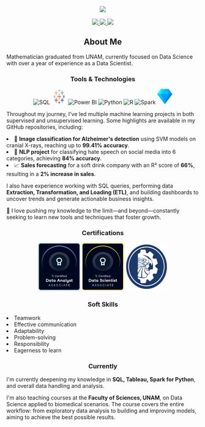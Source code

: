 <p align="center">
  <img src="https://readme-typing-svg.demolab.com/?lines=Hi!%20I'm%20Saul;Welcome%20to%20My%20Profile!;Mathematician%20%2F%2F%20Data%20Scientist&center=true&width=800&height=50&color=FF0000&vCenter=true&size=40&duration=700&pause=1350" />
</p>



<p align="center">
  <a href="https://www.linkedin.com/in/drkmorn/" target="_blank">
    <img src="https://img.shields.io/badge/LinkedIn-Perfil-blue?logo=linkedin&style=for-the-badge" />
  </a>
  <a href="https://github.com/drkmorn" target="_blank">
    <img src="https://img.shields.io/badge/GitHub-Perfil-black?logo=github&style=for-the-badge" />
  </a>
  <a href="mailto:moranprz32@gmail.com">
    <img src="https://img.shields.io/badge/Email-Gmail-D14836?logo=gmail&logoColor=white&style=for-the-badge" />
  </a>
</p>

<h2 align="center"> About Me</h2>


Mathematician graduated from UNAM, currently focused on Data Science with over a year of experience as a Data Scientist.

<h3 align="center"> Tools & Technologies</h3>

<p align="center">
  <img src="https://cdn.jsdelivr.net/gh/devicons/devicon/icons/mysql/mysql-original.svg" alt="SQL" width="40" height="40"/>
  <img src="./images/tableau.jpg" alt="Tableau" width="40" height="40"/>
  <img src="https://upload.wikimedia.org/wikipedia/commons/c/cf/New_Power_BI_Logo.svg" alt="Power BI" width="40" height="40"/>
  <img src="https://cdn.jsdelivr.net/gh/devicons/devicon/icons/python/python-original.svg" alt="Python" width="40" height="40"/>
  <img src="https://cdn.jsdelivr.net/gh/devicons/devicon/icons/r/r-original.svg" alt="R" width="40" height="40"/>
  <img src="https://cdn.jsdelivr.net/gh/devicons/devicon/icons/apachespark/apachespark-original.svg" alt="Spark" width="40" height="40"/>
  <img src="./images/OpenRefine_logo.png" alt="OpenRefine" width="40" height="40"/>
</p>


Throughout my journey, I've led multiple machine learning projects in both supervised and unsupervised learning. Some highlights are available in my GitHub repositories, including:



  <li>🧪 <strong>Image classification for Alzheimer's detection</strong> using SVM models on cranial X-rays, reaching up to <strong>99.41% accuracy</strong>.</li>
  <li>💬 <strong>NLP project</strong> for classifying hate speech on social media into 6 categories, achieving <strong>84% accuracy</strong>.</li>
  <li>📈 <strong>Sales forecasting</strong> for a soft drink company with an R² score of <strong>66%</strong>, resulting in a <strong>2% increase in sales</strong>.</li>


I also have experience working with SQL queries, performing data <strong>Extraction, Transformation, and Loading (ETL)</strong>, and building dashboards to uncover trends and generate actionable business insights.



🚀 I love pushing my knowledge to the limit—and beyond—constantly seeking to learn new tools and techniques that foster growth.

<h3 align="center">Certifications</h3>

<p align="center">
  <img src="./images/DA.png" alt="DataAnalyst" width="110" height="125"/>
  <img src="./images/DS.png" alt="DataScientist" width="110" height="125"/>
  <img src="./images/tecnm.png" alt="TECNM" width="110" height="125"/>
</p>


<h3 align="center">Soft Skills</h3>

<p align="center">
<li></strong> Teamwork 
<li>Effective communication 
<li>Adaptability 
<li>Problem-solving
<li>Responsibility 
<li>Eagerness to learn
</p>

<h3 align="center"> Currently</h3>


I'm currently deepening my knowledge in <strong>SQL, Tableau, Spark for Python</strong>, and overall data handling and analysis.



I'm also teaching courses at the <strong>Faculty of Sciences, UNAM</strong>, on Data Science applied to biomedical scenarios. The course covers the entire workflow: from exploratory data analysis to building and improving models, aiming to achieve the best possible results.
